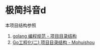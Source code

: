# 极简抖音d

本项目结构参照 
1. [golang 编程规范 - 项目目录结构](https://makeoptim.com/golang/standards/project-layout/#internal)
2. [Go工程化(二) 项目目录结构 - Mohuishou](https://lailin.xyz/post/go-training-week4-project-layout.html#%E9%A1%B9%E7%9B%AE%E5%B8%83%E5%B1%80-v2)